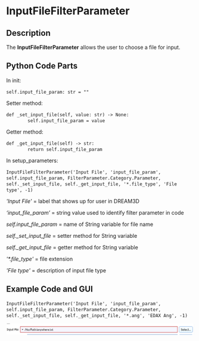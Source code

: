 # InputFileFilterParameter

## Description

The **InputFileFilterParameter** allows the user to choose a file for input.


## Python Code Parts

In init:
```(lang-python)
self.input_file_param: str = ""
```

Setter method:
```(lang-python)
def _set_input_file(self, value: str) -> None:
		self.input_file_param = value
```
Getter method:
```(lang-python)
def _get_input_file(self) -> str:
		return self.input_file_param
```

In setup_parameters:
```(lang-python)
InputFileFilterParameter('Input File', 'input_file_param', self.input_file_param, FilterParameter.Category.Parameter, self._set_input_file, self._get_input_file, '*.file_type', 'File type', -1)
```

*'Input File'* = label that shows up for user in DREAM3D

*‘input_file_param’* = string value used to identify filter parameter in code

*self.input_file_param* = name of String variable for file name

*self._set_input_file* = setter method for String variable

*self._get_input_file* = getter method for String variable

*'\*\.file_type'* = file extension

*'File type'* = description of input file type

## Example Code and GUI
```(lang-python)
InputFileFilterParameter('Input File', 'input_file_param', self.input_file_param, FilterParameter.Category.Parameter, self._set_input_file, self._get_input_file, '*.ang', 'EDAX Ang', -1)
```
![input_file_gui](Images/input_file_gui.png)
